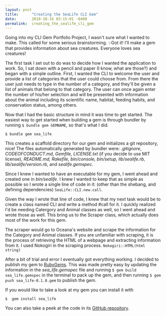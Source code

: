 ```yaml
---
layout: post
title:      "Creating the SeaLife CLI Gem"
date:       2018-10-16 03:15:01 -0400
permalink:  creating_the_sealife_cli_gem
---
```



Going into my CLI Gem Portfolio Project, I wasn't sure what I wanted to make.  This called for some serious brainstorming. 💡Got it!  I'll make a gem that provides information about sea creatures. Everyone loves sea creatures! 

The first task I set out to do was to decide how I wanted the application to work.  So, I sat down with a pencil and paper (I know, what are those?) and began with a simple outline.  First, I wanted the CLI to welcome the user and provide a list of categories that the user could choose from.  From there the user just needs to type in the number of a category, and they'll be given a list of animals that belong to that category.  The user can once again enter the number of his/her selection and will be presented with information about the animal including its scientific name, habitat, feeding habits, and conservation status, among others.
			
Now that I had the basic structure in mind it was time to get started.  The easiest way to get started when building a gem is through bundler by running  `$ bundle gem GEMNAME`, so that's what I did.  

    $ bundle gem sea_life
		
This creates a scaffold directory for our gem and initializes a git repository, nice! The files automatically generated by bundler were: *.gitignore*, *CODEOFCONDUCT.md*, *Gemfile, LICENSE.txt* (if you decide to use MIT license), *README.md, Rakefile, bin/console, bin/setup, lib/sealife.rb, lib/sealife/version.rb,* and *sealife.gemspec*.  

Since I knew I wanted to have an executable for my gem, I went ahead and created one in *bin/sealife*. I knew I wanted to keep that as simple as possible so I wrote a single line of code in it: (other than the shebang, and defining dependencies) `SeaLife::CLI.new.call`.

Given the way I wrote that line of code, I knew that my next task would be to create a class named CLI and write a method #call for it. I quickly realized I'd be needing Catergory and Animal classes as well, so I went ahead and wrote those as well. This bring us to the Scraper class, which actually does most of the work for this gem. 

The scraper would go to Oceana's website and scrape the information for the Category and Animal classes. If you are unfamiliar with scraping, it is the process of retrieving the HTML of a webpage and extracting information from it.   I used Nokogiri in the scraping process. `Nokogiri::HTML(html string)` 

After a bit of trial and error I eventually got everything working. I decided to publish my gem to [RubyGems](http://https://rubygems.org/gems/sea_life).  This was made pretty easy by updating the information in the *sea_life.gemspec* file and running `$ gem build sea_life.gemspec` in the terminal to pack up the gem, and then running `$ gem push sea_life-0.1.0.gem` to publish the gem.  

If you would like to take a look at my gem you can install it with

    $  gem install sea_life
		
You can also take a peek at the code in its [GitHub repository](https://github.com/mattetress/sea_life).
